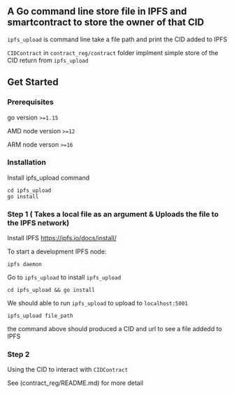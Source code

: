 ## A Go command line store file in IPFS and smartcontract to store the owner of that CID

`ipfs_upload` is command line take a file path and print the CID added to IPFS

`CIDContract` in `contract_reg/contract` folder implment simple store of the CID return from `ipfs_upload`

## Get Started

### Prerequisites

go version `>=1.15`

AMD node version `>=12`

ARM node verson `>=16`

### Installation

Install ipfs_upload command

```
cd ipfs_upload
go install
```

### Step 1 ( Takes a local file as an argument & Uploads the file to the IPFS network)

Install IPFS https://ipfs.io/docs/install/

To start a development IPFS node:

```
ipfs daemon
```

Go to `ipfs_upload` to install `ipfs_upload`

```
cd ipfs_upload && go install
```

We should able to run `ipfs_upload` to upload to `localhost:5001`

```
ipfs_upload file_path
```

the command above should produced a CID and url to see a file addedd to IPFS

### Step 2

Using the CID to interact with `CIDContract`

See (contract_reg/README.md) for more detail
